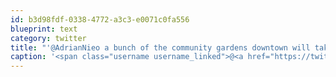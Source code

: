 ```yaml
---
id: b3d98fdf-0338-4772-a3c3-e0071c0fa556
blueprint: text
category: twitter
title: "'@AdrianNieo a bunch of the community gardens downtown will take it.check the one on st paul"
caption: '<span class="username username_linked">@<a href="https://twitter.com/AdrianNieo" title="Adrian Nieoczym">AdrianNieo</a></span> a bunch of the community gardens downtown will take it.check the one on st paul'
---
```

